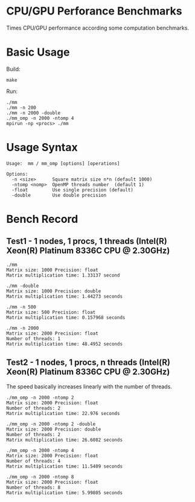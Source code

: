 # CPU/GPU Perforance Benchmarks

Times CPU/GPU performance according some computation benchmarks.

# Basic Usage

Build:

    make

Run:

    ./mm
    ./mm -n 200
    ./mm -n 2000 -double
    ./mm_omp -n 2000 -ntomp 4
    mpirun -np <procs> ./mm

# Usage Syntax

    Usage:  mm / mm_omp [options] [operations]
  
    Options:
      -n <size>      Square matrix size n*n (default 1000)
      -ntomp <nomp>  OpenMP threads number  (default 1)
      -float         Use single precision (default)
      -double        Use double precision

# Bench Record

## Test1 - 1 nodes, 1 procs, 1 threads (Intel(R) Xeon(R) Platinum 8336C CPU @ 2.30GHz)

    ./mm
    Matrix size: 1000 Precision: float
    Matrix multiplication time: 1.33137 second

    ./mm -double
    Matrix size: 1000 Precision: double
    Matrix multiplication time: 1.44273 seconds

    ./mm -n 500
    Matrix size: 500 Precision: float
    Matrix multiplication time: 0.157968 seconds

    ./mm -n 2000
    Matrix size: 2000 Precision: float
    Number of threads: 1
    Matrix multiplication time: 48.4952 seconds

## Test2 - 1 nodes, 1 procs, n threads (Intel(R) Xeon(R) Platinum 8336C CPU @ 2.30GHz)

The speed basically increases linearly with the number of threads.

    ./mm_omp -n 2000 -ntomp 2
    Matrix size: 2000 Precision: float
    Number of threads: 2
    Matrix multiplication time: 22.976 seconds

    ./mm_omp -n 2000 -ntomp 2 -double
    Matrix size: 2000 Precision: double
    Number of threads: 2
    Matrix multiplication time: 26.6082 seconds

    ./mm_omp -n 2000 -ntomp 4
    Matrix size: 2000 Precision: float
    Number of threads: 4
    Matrix multiplication time: 11.5409 seconds

    ./mm_omp -n 2000 -ntomp 8
    Matrix size: 2000 Precision: float
    Number of threads: 8
    Matrix multiplication time: 5.99805 seconds

